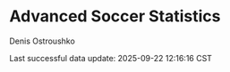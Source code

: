# Advanced Soccer Statistics
Denis Ostroushko

<!-- gfm -->

Last successful data update: 2025-09-22 12:16:16 CST
